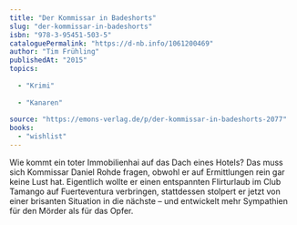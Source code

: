 ```yaml
---
title: "Der Kommissar in Badeshorts"
slug: "der-kommissar-in-badeshorts"
isbn: "978-3-95451-503-5"
cataloguePermalink: "https://d-nb.info/1061200469"
author: "Tim Frühling"
publishedAt: "2015"
topics:
  
  - "Krimi"
    
  - "Kanaren"
    
source: "https://emons-verlag.de/p/der-kommissar-in-badeshorts-2077"
books: 
  - "wishlist"
---
```

Wie kommt ein toter Immobilienhai auf das Dach eines Hotels? Das muss sich 
Kommissar Daniel Rohde fragen, obwohl er auf Ermittlungen rein gar keine Lust 
hat. Eigentlich wollte er einen entspannten Flirturlaub im Club Tamango auf 
Fuerteventura verbringen, stattdessen stolpert er jetzt von einer brisanten 
Situation in die nächste – und entwickelt mehr Sympathien für den Mörder als 
für das Opfer.